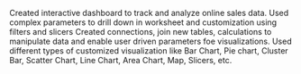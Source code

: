 Created interactive dashboard to track and analyze online sales data. Used complex parameters to drill down in worksheet and customization using filters and slicers Created connections, join new tables, calculations to manipulate data and enable user driven parameters foe visualizations. Used different types of customized visualization like Bar Chart, Pie chart, Cluster Bar, Scatter Chart, Line Chart, Area Chart, Map, Slicers, etc.
